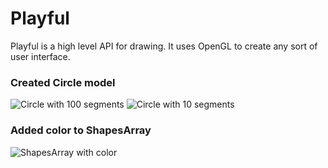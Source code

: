# Playful

Playful is a high level API for drawing. It uses OpenGL to create any sort of user interface.

### Created Circle model
![Circle with 100 segments](https://dl.dropboxusercontent.com/u/31042440/playful/screen-circl-100-segments.png)
![Circle with 10 segments](https://dl.dropboxusercontent.com/u/31042440/playful/screen-circle-10-segments.png)

### Added color to ShapesArray
![ShapesArray with color](https://dl.dropboxusercontent.com/u/31042440/playful/screen-shapes-array-color.png)